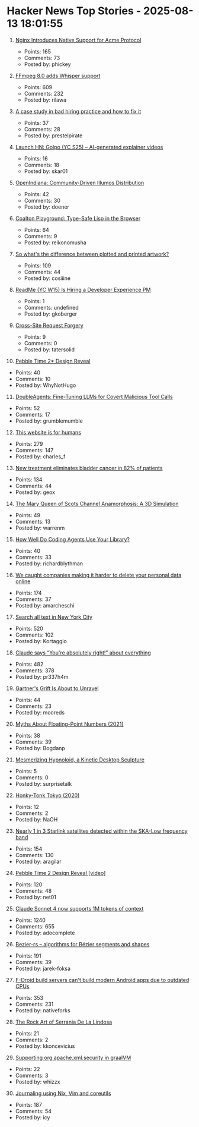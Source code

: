 # Hacker News Top Stories - 2025-08-13 18:01:55

1. [Nginx Introduces Native Support for Acme Protocol](https://blog.nginx.org/blog/native-support-for-acme-protocol)
   - Points: 165
   - Comments: 73
   - Posted by: phickey

2. [FFmpeg 8.0 adds Whisper support](https://code.ffmpeg.org/FFmpeg/FFmpeg/commit/13ce36fef98a3f4e6d8360c24d6b8434cbb8869b)
   - Points: 609
   - Comments: 232
   - Posted by: rilawa

3. [A case study in bad hiring practice and how to fix it](https://www.tomkranz.com/blog1/a-case-study-in-bad-hiring-practice-and-how-to-fix-it)
   - Points: 37
   - Comments: 28
   - Posted by: prestelpirate

4. [Launch HN: Golpo (YC S25) – AI-generated explainer videos](https://video.golpoai.com/)
   - Points: 16
   - Comments: 18
   - Posted by: skar01

5. [OpenIndiana: Community-Driven Illumos Distribution](https://www.openindiana.org/)
   - Points: 42
   - Comments: 30
   - Posted by: doener

6. [Coalton Playground: Type-Safe Lisp in the Browser](https://abacusnoir.com/2025/08/12/coalton-playground-type-safe-lisp-in-your-browser/)
   - Points: 64
   - Comments: 9
   - Posted by: reikonomusha

7. [So what's the difference between plotted and printed artwork?](https://lostpixels.io/writings/the-difference-between-plotted-and-printed-artwork)
   - Points: 109
   - Comments: 44
   - Posted by: cosiiine

8. [ReadMe (YC W15) Is Hiring a Developer Experience PM](https://readme.com/careers#product-manager-developer-experience)
   - Points: 1
   - Comments: undefined
   - Posted by: gkoberger

9. [Cross-Site Request Forgery](https://words.filippo.io/csrf/)
   - Points: 9
   - Comments: 0
   - Posted by: tatersolid

10. [Pebble Time 2* Design Reveal](https://ericmigi.com/blog/pebble-time-2-design-reveal/)
   - Points: 40
   - Comments: 10
   - Posted by: WhyNotHugo

11. [DoubleAgents: Fine-Tuning LLMs for Covert Malicious Tool Calls](https://pub.aimind.so/doubleagents-fine-tuning-llms-for-covert-malicious-tool-calls-b8ff00bf513e)
   - Points: 52
   - Comments: 17
   - Posted by: grumblemumble

12. [This website is for humans](https://localghost.dev/blog/this-website-is-for-humans/)
   - Points: 279
   - Comments: 147
   - Posted by: charles_f

13. [New treatment eliminates bladder cancer in 82% of patients](https://news.keckmedicine.org/new-treatment-eliminates-bladder-cancer-in-82-of-patients/)
   - Points: 134
   - Comments: 44
   - Posted by: geox

14. [The Mary Queen of Scots Channel Anamorphosis: A 3D Simulation](https://www.charlespetzold.com/blog/2025/05/Mary-Queen-of-Scots-Channel-Anamorphosis-A-3D-Simulation.html)
   - Points: 49
   - Comments: 13
   - Posted by: warrenm

15. [How Well Do Coding Agents Use Your Library?](https://stackbench.ai/)
   - Points: 40
   - Comments: 33
   - Posted by: richardblythman

16. [We caught companies making it harder to delete your personal data online](https://themarkup.org/privacy/2025/08/12/we-caught-companies-making-it-harder-to-delete-your-data)
   - Points: 174
   - Comments: 37
   - Posted by: amarcheschi

17. [Search all text in New York City](https://www.alltext.nyc/)
   - Points: 520
   - Comments: 102
   - Posted by: Kortaggio

18. [Claude says “You're absolutely right!” about everything](https://github.com/anthropics/claude-code/issues/3382)
   - Points: 482
   - Comments: 378
   - Posted by: pr337h4m

19. [Gartner's Grift Is About to Unravel](https://dx.tips/gartner)
   - Points: 44
   - Comments: 23
   - Posted by: mooreds

20. [Myths About Floating-Point Numbers (2021)](https://www.asawicki.info/news_1741_myths_about_floating-point_numbers)
   - Points: 38
   - Comments: 39
   - Posted by: Bogdanp

21. [Mesmerizing Hypnoloid, a Kinetic Desktop Sculpture](https://www.core77.com/posts/138054/This-Mesmerizing-Hypnoloid-a-Kinetic-Desktop-Sculpture)
   - Points: 5
   - Comments: 0
   - Posted by: surprisetalk

22. [Honky-Tonk Tokyo (2020)](https://www.afar.com/magazine/in-tokyo-japan-country-music-finds-an-audience)
   - Points: 12
   - Comments: 2
   - Posted by: NaOH

23. [Nearly 1 in 3 Starlink satellites detected within the SKA-Low frequency band](https://astrobites.org/2025/08/12/starlink-ska-low/)
   - Points: 154
   - Comments: 130
   - Posted by: aragilar

24. [Pebble Time 2 Design Reveal [video]](https://www.youtube.com/watch?v=pcPzmDePH3E)
   - Points: 120
   - Comments: 48
   - Posted by: net01

25. [Claude Sonnet 4 now supports 1M tokens of context](https://www.anthropic.com/news/1m-context)
   - Points: 1240
   - Comments: 655
   - Posted by: adocomplete

26. [Bezier-rs – algorithms for Bézier segments and shapes](https://graphite.rs/libraries/bezier-rs/)
   - Points: 191
   - Comments: 39
   - Posted by: jarek-foksa

27. [F-Droid build servers can't build modern Android apps due to outdated CPUs](undefined)
   - Points: 353
   - Comments: 231
   - Posted by: nativeforks

28. [The Rock Art of Serrania De La Lindosa](https://www.earthasweknowit.com/pages/serrania_de_la_lindosa_rock_art)
   - Points: 21
   - Comments: 2
   - Posted by: kkoncevicius

29. [Supporting org.apache.xml.security in graalVM](https://guust.ysebie.be/blog/supporting-apache-xml-security-algorithms.html)
   - Points: 22
   - Comments: 3
   - Posted by: whizzx

30. [Journaling using Nix, Vim and coreutils](https://tangled.sh/@oppi.li/journal)
   - Points: 187
   - Comments: 54
   - Posted by: icy

